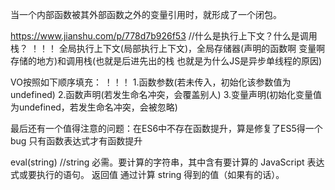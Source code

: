 

当一个内部函数被其外部函数之外的变量引用时，就形成了一个闭包。


https://www.jianshu.com/p/778d7b926f53  //什么是执行上下文？什么是调用栈？  ！！！
全局执行上下文(局部执行上下文)，全局存储器(声明的函数啊 变量啊存储的地方)和调用栈(也就是后进先出的栈 也就是为什么JS是异步单线程的原因)

VO按照如下顺序填充： ！！！
1.函数参数(若未传入，初始化该参数值为undefined)
2.函数声明(若发生命名冲突，会覆盖别人)
3.变量声明(初始化变量值为undefined，若发生命名冲突，会被忽略)

最后还有一个值得注意的问题：在ES6中不存在函数提升，算是修复了ES5得一个bug   只有函数表达式才有函数提升


eval(string)    //string	必需。要计算的字符串，其中含有要计算的 JavaScript 表达式或要执行的语句。
返回值
通过计算 string 得到的值（如果有的话）。
